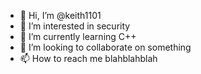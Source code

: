 - 👋 Hi, I’m @keith1101
- 👀 I’m interested in security
- 🌱 I’m currently learning C++
- 💞️ I’m looking to collaborate on something
- 📫 How to reach me blahblahblah

<!---
keith1101/keith1101 is a ✨ special ✨ repository because its `README.md` (this file) appears on your GitHub profile.
You can click the Preview link to take a look at your changes.
--->
